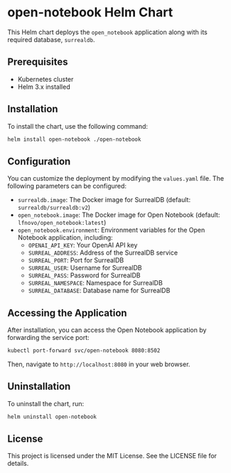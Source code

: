 # open-notebook Helm Chart

This Helm chart deploys the `open_notebook` application along with its required database, `surrealdb`. 

## Prerequisites

- Kubernetes cluster
- Helm 3.x installed

## Installation

To install the chart, use the following command:

```bash
helm install open-notebook ./open-notebook
```

## Configuration

You can customize the deployment by modifying the `values.yaml` file. The following parameters can be configured:

- `surrealdb.image`: The Docker image for SurrealDB (default: `surrealdb/surrealdb:v2`)
- `open_notebook.image`: The Docker image for Open Notebook (default: `lfnovo/open_notebook:latest`)
- `open_notebook.environment`: Environment variables for the Open Notebook application, including:
  - `OPENAI_API_KEY`: Your OpenAI API key
  - `SURREAL_ADDRESS`: Address of the SurrealDB service
  - `SURREAL_PORT`: Port for SurrealDB
  - `SURREAL_USER`: Username for SurrealDB
  - `SURREAL_PASS`: Password for SurrealDB
  - `SURREAL_NAMESPACE`: Namespace for SurrealDB
  - `SURREAL_DATABASE`: Database name for SurrealDB

## Accessing the Application

After installation, you can access the Open Notebook application by forwarding the service port:

```bash
kubectl port-forward svc/open-notebook 8080:8502
```

Then, navigate to `http://localhost:8080` in your web browser.

## Uninstallation

To uninstall the chart, run:

```bash
helm uninstall open-notebook
```

## License

This project is licensed under the MIT License. See the LICENSE file for details.